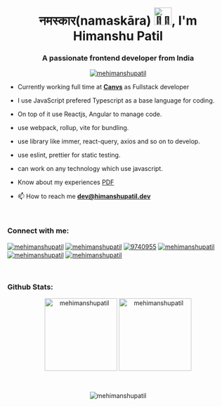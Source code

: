 <h1 align="center">नमस्कार(namaskāra) <img src="https://media.giphy.com/media/WqR7WfQVrpXNcmrm81/giphy.gif" width="40px" alt="🙏🏻"/>, I'm Himanshu Patil</h1>
<h3 align="center">A passionate frontend developer from India</h3>
 
<p align="center"> <a href="https://github.com/ryo-ma/github-profile-trophy"><img src="https://github-profile-trophy.vercel.app/?username=mehimanshupatil" alt="mehimanshupatil" /></a> </p>

- Currently working full time at **<a href="https://www.canvs.in/" target="_blank">Canvs</a>** as Fullstack developer
- I use JavaScript prefered Typescript as a base language for coding. 
- On top of it use Reactjs, Angular to manage code. 
- use webpack, rollup, vite for bundling.
- use library like immer, react-query, axios and so on to develop.
- use eslint, prettier for static testing.
- can work on any technology which use javascript.
- Know about my experiences <a href="https://drive.google.com/file/d/1FQZQ0x3tZbweyQOoJI-Owum0h2jwXft6/view?usp=sharing" target="_blank">PDF</a>

- 📫 How to reach me **<a href="mailto:dev@himanshupatil.dev">dev@himanshupatil.dev</a>**


<br/>
<h3 align="left">Connect with me:</h3>
<p align="left">
<a href="https://twitter.com/mehimanshupatil" target="_blank"><img align="center" src="https://img.shields.io/badge/-@mehimanshupatil-1c9bf0?style=flat-square&logo=twitter&logoColor=white" alt="mehimanshupatil"  /></a>
<a href="https://linkedin.com/in/mehimanshupatil" target="_blank"><img align="center" src="https://img.shields.io/badge/-@mehimanshupatil-0177b5?style=flat-square&logo=linkedin&logoColor=white" alt="mehimanshupatil"   /></a>
<a href="https://stackoverflow.com/users/9740955" target="_blank"><img align="center" src="https://img.shields.io/badge/-9740955-e77922?style=flat-square&logo=stackoverflow&logoColor=white" alt="9740955"   /></a>
<a href="https://codesandbox.io/u/mehimanshupatil" target="_blank"><img align="center" src="https://img.shields.io/badge/-mehimanshupatil-121518?style=flat-square&logo=CodeSandbox&logoColor=white" alt="mehimanshupatil"  /></a>
<a href="https://fb.com/mehimanshupatil" target="_blank"><img align="center" src="https://img.shields.io/badge/-@mehimanshupatil-1870e5?style=flat-square&logo=facebook&logoColor=white" alt="mehimanshupatil" /></a>
<a href="https://instagram.com/me.himanshupatil" target="_blank"><img align="center" src="https://img.shields.io/badge/-@me.himanshupatil-C13584?style=flat-square&logo=instagram&logoColor=white" alt="mehimanshupatil" /></a>
</p>
<br/>
 
<h3 align="left">Github Stats:</h3>
<p  align="center" ><img  src="https://github-readme-stats.vercel.app/api/top-langs?username=mehimanshupatil&show_icons=true&locale=en&layout=compact" alt="mehimanshupatil" height="165"/>
<img src="https://github-readme-stats.vercel.app/api?username=mehimanshupatil&show_icons=true&locale=en" alt="mehimanshupatil" height="165" /></p>
<br/>

<p align="center"> <img src="https://komarev.com/ghpvc/?username=mehimanshupatil&label=Profile%20views&color=0e75b6&style=flat" alt="mehimanshupatil" /> </p>
